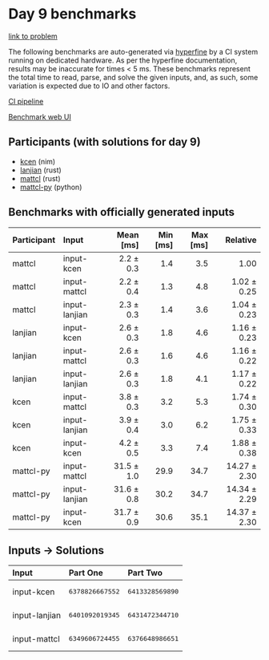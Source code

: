 # Day 9 benchmarks

[link to problem](https://adventofcode.com/2024/day/9)

The following benchmarks are auto-generated via
[hyperfine](https://github.com/sharkdp/hyperfine) by a CI system running on
dedicated hardware. As per the hyperfine documentation, results may be
inaccurate for times < 5 ms. These benchmarks represent the total time to read,
parse, and solve the given inputs, and, as such, some variation is expected due
to IO and other factors.

[CI pipeline](http://ci.papercode.net:8080/teams/main/pipelines/aoc2024)

[Benchmark web UI](https://aoc.ancalagon.black)


## Participants (with solutions for day 9)

- [kcen](https://github.com/kcen/aoc2024) (nim)
- [lanjian](https://github.com/lanjian/aoc-2024) (rust)
- [mattcl](https://github.com/mattcl/aoc2024) (rust)
- [mattcl-py](https://github.com/mattcl/aoc2024-py) (python)


## Benchmarks with officially generated inputs

| Participant | Input | Mean [ms] | Min [ms] | Max [ms] | Relative |
|:---|:---|---:|---:|---:|---:|
| mattcl | input-kcen | 2.2 ± 0.3 | 1.4 | 3.5 | 1.00 |
| mattcl | input-mattcl | 2.2 ± 0.4 | 1.3 | 4.8 | 1.02 ± 0.25 |
| mattcl | input-lanjian | 2.3 ± 0.3 | 1.4 | 3.6 | 1.04 ± 0.23 |
| lanjian | input-kcen | 2.6 ± 0.3 | 1.8 | 4.6 | 1.16 ± 0.23 |
| lanjian | input-mattcl | 2.6 ± 0.3 | 1.6 | 4.6 | 1.16 ± 0.22 |
| lanjian | input-lanjian | 2.6 ± 0.3 | 1.8 | 4.1 | 1.17 ± 0.22 |
| kcen | input-mattcl | 3.8 ± 0.3 | 3.2 | 5.3 | 1.74 ± 0.30 |
| kcen | input-lanjian | 3.9 ± 0.4 | 3.0 | 6.2 | 1.75 ± 0.33 |
| kcen | input-kcen | 4.2 ± 0.5 | 3.3 | 7.4 | 1.88 ± 0.38 |
| mattcl-py | input-mattcl | 31.5 ± 1.0 | 29.9 | 34.7 | 14.27 ± 2.30 |
| mattcl-py | input-lanjian | 31.6 ± 0.8 | 30.2 | 34.7 | 14.34 ± 2.29 |
| mattcl-py | input-kcen | 31.7 ± 0.9 | 30.6 | 35.1 | 14.37 ± 2.30 |


## Inputs -> Solutions

| Input | Part One | Part Two |
|:---|:---|:---|
|input-kcen|<pre>6378826667552</pre>|<pre>6413328569890</pre>|
|input-lanjian|<pre>6401092019345</pre>|<pre>6431472344710</pre>|
|input-mattcl|<pre>6349606724455</pre>|<pre>6376648986651</pre>|